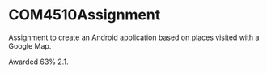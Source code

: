 # COM4510Assignment

Assignment to create an Android application based on places visited with a Google Map.

Awarded 63% 2.1.

